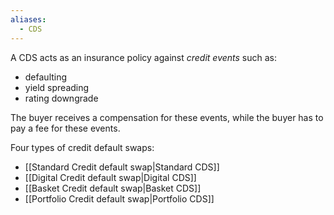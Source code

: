 ```yaml
---
aliases:
  - CDS
---
```

A CDS acts as an insurance policy against *credit events* such as:
- defaulting
- yield spreading
- rating downgrade

The buyer receives a compensation for these events, while the buyer has to pay a fee for these events.

Four types of credit default swaps:
- [[Standard Credit default swap|Standard CDS]]
- [[Digital Credit default swap|Digital CDS]]
- [[Basket Credit default swap|Basket CDS]]
- [[Portfolio Credit default swap|Portfolio CDS]]